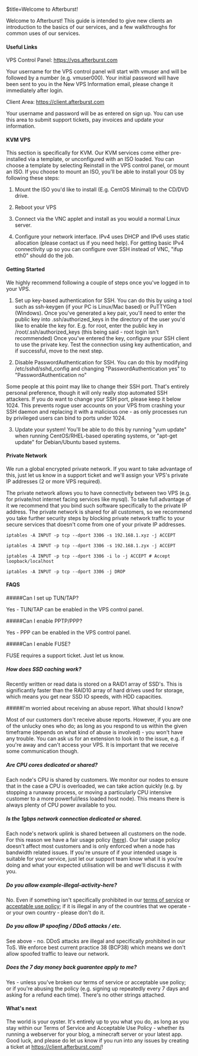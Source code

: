 $title=Welcome to Afterburst!

Welcome to Afterburst! This guide is intended to give new clients an introduction to the basics of our services, and a few walkthroughs for common uses of our services.

#### Useful Links

VPS Control Panel: <a href=https://vps.afterburst.com>https://vps.afterburst.com</a>

Your username for the VPS control panel will start with vmuser and will be followed by a number (e.g. vmuser000). Your initial password will have been sent to you in the New VPS Information email, please change it immediately after login. 

Client Area: <a href=https://client.afterburst.com>https://client.afterburst.com</a>

Your username and password will be as entered on sign up. You can use this area to submit support tickets, pay invoices and update your information.
	
#### KVM VPS

This section is specifically for KVM. Our KVM services come either pre-installed via a template, or unconfigured with an ISO loaded. You can choose a template by selecting Reinstall in the VPS control panel, or mount an ISO. If you choose to mount an ISO, you'll be able to install your OS by following these steps:


1) Mount the ISO you'd like to install (E.g. CentOS Minimal) to the CD/DVD drive.

2) Reboot your VPS

3) Connect via the VNC applet and install as you would a normal Linux server. 

4) Configure your network interface. IPv4 uses DHCP and IPv6 uses static allocation (please contact us if you need help). For getting basic IPv4 connectivity up so you can configure over SSH instead of VNC, "ifup eth0" should do the job. 

#### Getting Started

We highly recommend following a couple of steps once you've logged in to your VPS. 

1) Set up key-based authentication for SSH. You can do this by using a tool such as ssh-keygen (if your PC is Linux/Mac based) or PuTTYGen (Windows). Once you've generated a key pair, you'll need to enter the public key into .ssh/authorized\_keys in the directory of the user you'd like to enable the key for.
	E.g. for root, enter the public key in /root/.ssh/authorized\_keys (this being said - root login isn't recommended)
	Once you've entered the key, configure your SSH client to use the private key. Test the connection using key authentication, and if successful, move to the next step.
	
2) Disable PasswordAuthentication for SSH. You can do this by modifying /etc/sshd/sshd_config and changing "PasswordAuthentication yes" to "PasswordAuthentication no"

Some people at this point may like to change their SSH port. That's entirely personal preference, though it will only really stop automated SSH attackers. If you do want to change your SSH port, please keep it below 1024. This prevents rogue user accounts on your VPS from crashing your SSH daemon and replacing it with a malicious one - as only processes run by privileged users can bind to ports under 1024.

3) Update your system! You'll be able to do this by running "yum update" when running CentOS/RHEL-based operating systems, or "apt-get update" for Debian/Ubuntu based systems.

#### Private Network

We run a global encrypted private network. If you want to take advantage of this, just let us know in a support ticket and we'll assign your VPS's private IP addresses (2 or more VPS required).

The private network allows you to have connectivity between two VPS (e.g. for private/not internet facing services like mysql). To take full advantage of it we recommend that you bind such software specifically to the private IP address. The private network is shared for all customers, so we recommend you take further security steps by blocking private network traffic to your secure services that doesn't come from one of your private IP addresses. 

	iptables -A INPUT -p tcp --dport 3306 -s 192.168.1.xyz -j ACCEPT
	
	iptables -A INPUT -p tcp --dport 3306 -s 192.168.1.zyx -j ACCEPT
	
	iptables -A INPUT -p tcp --dport 3306 -i lo -j ACCEPT # Accept loopback/localhost
	
	iptables -A INPUT -p tcp --dport 3306 -j DROP
	
#### FAQS
	
#####Can I set up TUN/TAP? 

Yes - TUN/TAP can be enabled in the VPS control panel.

#####Can I enable PPTP/PPP? 

Yes - PPP can be enabled in the VPS control panel.

#####Can I enable FUSE?

FUSE requires a support ticket. Just let us know.

##### How does SSD caching work?

Recently written or read data is stored on a RAID1 array of SSD's. This is significantly faster than the RAID10 array of hard drives used for storage, which means you get near SSD IO speeds, with HDD capacities. 

#####I'm worried about receiving an abuse report. What should I know?

Most of our customers don't receive abuse reports. However, if you are one of the unlucky ones who do; as long as you respond to us within the given timeframe (depends on what kind of abuse is involved) - you won't have any trouble. You can ask us for an extension to look in to the issue, e.g. if you're away and can't access your VPS. It is important that we receive some communication though. 

##### Are CPU cores dedicated or shared?

Each node's CPU is shared by customers. We monitor our nodes to ensure that in the case a CPU is overloaded, we can take action quickly (e.g. by stopping a runaway process, or moving a particularly CPU intensive customer to a more powerful/less loaded host node). This means there is always plenty of CPU power available to you.

##### Is the 1gbps network connection dedicated or shared.

Each node's network uplink is shared between all customers on the node. For this reason we have a fair usage policy (<a href=http://afterburst.com/network-policy>here</a>). Our fair usage policy doesn't affect most customers and is only enforced when a node has bandwidth related issues. If you're unsure of if your intended usage is suitable for your service, just let our support team know what it is you're doing and what your expected utilisation will be and we'll discuss it with you. 

##### Do you allow _example-illegal-activity-here_?

No. Even if something isn't specifically prohibited in our <a href=http://afterburst.com/terms-of-service>terms of service</a> or <a href=http://afterburst.com/acceptable-use-policy>acceptable use policy</a>; if it is illegal in any of the countries that we operate - or your own country - please don't do it. 

##### Do you allow IP spoofing / DDoS attacks / etc.

See above - no. DDoS attacks are illegal and specifically prohibited in our ToS. We enforce best current practice 38 (BCP38) which means we don't allow spoofed traffic to leave our network. 

##### Does the 7 day money back guarantee apply to me?

Yes - unless you've broken our terms of service or acceptable use policy; or if you're abusing the policy (e.g. signing up repeatedly every 7 days and asking for a refund each time). There's no other strings attached. 

	
#### What's next
	
The world is your oyster. It's entirely up to you what you do, as long as you stay within our Terms of Service and Acceptable Use Policy - whether its running a webserver for your blog, a minecraft server or your latest app. Good luck, and please do let us know if you run into any issues by creating a ticket at <a href=https://client.afterburst.com/>https://client.afterburst.com/</a>!
